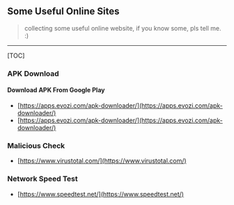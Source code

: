 ## Some Useful Online Sites

> collecting some useful online website, if you know some, pls tell me. :)

---

[TOC]

### APK Download

#### Download APK From Google Play
- [https://apps.evozi.com/apk-downloader/](https://apps.evozi.com/apk-downloader/)
- [https://apps.evozi.com/apk-downloader/](https://apps.evozi.com/apk-downloader/)

### Malicious Check
- [https://www.virustotal.com/](https://www.virustotal.com/)

### Network Speed Test
- [https://www.speedtest.net/](https://www.speedtest.net/)
